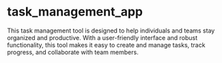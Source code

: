 # task_management_app
This task management tool is designed to help individuals and teams stay organized and productive. With a user-friendly interface and robust functionality, this tool makes it easy to create and manage tasks, track progress, and collaborate with team members.
